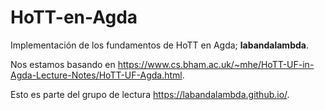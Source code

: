 # HoTT-en-Agda
Implementación de los fundamentos de HoTT en Agda; **labandalambda**.

Nos estamos basando en https://www.cs.bham.ac.uk/~mhe/HoTT-UF-in-Agda-Lecture-Notes/HoTT-UF-Agda.html.

Esto es parte del grupo de lectura https://labandalambda.github.io/.
